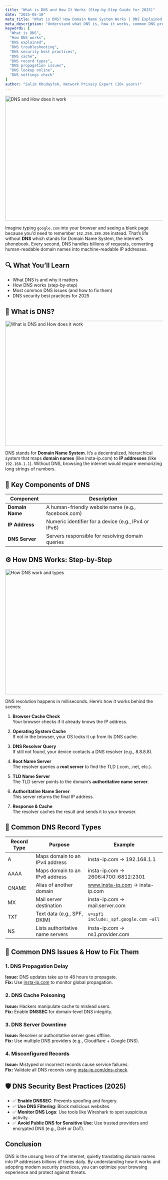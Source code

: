 ```yaml
---
title: "What is DNS and How It Works (Step-by-Step Guide for 2025)"
date: "2025-05-10"
meta_title: "What is DNS? How Domain Name System Works | DNS Explained for 2025"
meta_description: "Understand what DNS is, how it works, common DNS problems, and security best practices in 2025. Learn to resolve issues and use tools like insta-ip.com to manage your DNS settings."
keywords: [
  "What is DNS",
  "How DNS works",
  "DNS explained",
  "DNS troubleshooting",
  "DNS security best practices",
  "DNS cache",
  "DNS record types",
  "DNS propagation issues",
  "DNS lookup online",
  "DNS settings check"
]
author: "Salim Khudayfah, Network Privacy Expert (10+ years)"
---
```


<img src="/DNS.avif" alt="DNS and How does it work" width="700" height="400" />

Imagine typing `google.com` into your browser and seeing a blank page because you'd need to remember `142.250.189.206` instead. That’s life without **DNS** which stands for Domain Name System, the internet’s phonebook. Every second, DNS handles billions of requests, converting human-readable domain names into machine-readable IP addresses.


## 🔍 What You’ll Learn

- What DNS is and why it matters
- How DNS works (step-by-step)
- Most common DNS issues (and how to fix them)
- DNS security best practices for 2025

## 📘 What is DNS?

<img src="/What-is-DNS.avif" alt="What is DNS and How does it work" width="700" height="400" />

DNS stands for **Domain Name System**. It’s a decentralized, hierarchical system that maps **domain names** (like insta-ip.com) to **IP addresses** (like `192.168.1.1`). Without DNS, browsing the internet would require memorizing long strings of numbers.

## 🧱 Key Components of DNS

| Component      | Description                                     |
|----------------|-------------------------------------------------|
| **Domain Name**| A human-friendly website name (e.g., facebook.com) |
| **IP Address** | Numeric identifier for a device (e.g., IPv4 or IPv6) |
| **DNS Server** | Servers responsible for resolving domain queries |


## ⚙️ How DNS Works: Step-by-Step

<img src="/how-dns-work.avif" alt="How DNS work and types" width="700" height="400" />

DNS resolution happens in milliseconds. Here’s how it works behind the scenes:

1. **Browser Cache Check**  
   Your browser checks if it already knows the IP address.

2. **Operating System Cache**  
   If not in the browser, your OS looks it up from its DNS cache.

3. **DNS Resolver Query**  
   If still not found, your device contacts a DNS resolver (e.g., 8.8.8.8).

4. **Root Name Server**  
   The resolver queries a **root server** to find the TLD (.com, .net, etc.).

5. **TLD Name Server**  
   The TLD server points to the domain’s **authoritative name server**.

6. **Authoritative Name Server**  
   This server returns the final IP address.

7. **Response & Cache**  
   The resolver caches the result and sends it to your browser.


## 🧾 Common DNS Record Types

| Record Type | Purpose                                  | Example                                 |
|-------------|-------------------------------------------|-----------------------------------------|
| A           | Maps domain to an IPv4 address            | insta-ip.com → 192.168.1.1              |
| AAAA        | Maps domain to an IPv6 address            | insta-ip.com → 2606:4700::6812:2301     |
| CNAME       | Alias of another domain                   | www.insta-ip.com → insta-ip.com         |
| MX          | Mail server destination                   | insta-ip.com → mail.server.com          |
| TXT         | Text data (e.g., SPF, DKIM)               | `v=spf1 include:_spf.google.com ~all`   |
| NS          | Lists authoritative name servers          | insta-ip.com → ns1.provider.com         |



## 🚨 Common DNS Issues & How to Fix Them

### 1. DNS Propagation Delay
**Issue:** DNS updates take up to 48 hours to propagate.  
**Fix:** Use [insta-ip.com](https://insta-ip.com) to monitor global propagation.

### 2. DNS Cache Poisoning
**Issue:** Hackers manipulate cache to mislead users.  
**Fix:** Enable **DNSSEC** for domain-level DNS integrity.

### 3. DNS Server Downtime
**Issue:** Resolver or authoritative server goes offline.  
**Fix:** Use multiple DNS providers (e.g., Cloudflare + Google DNS).

### 4. Misconfigured Records
**Issue:** Mistyped or incorrect records cause service failures.  
**Fix:** Validate all DNS records using [insta-ip.com/dns-check](https://insta-ip.com/dns-check).


## 🛡️ DNS Security Best Practices (2025)

- ✅ **Enable DNSSEC**: Prevents spoofing and forgery.
- ✅ **Use DNS Filtering**: Block malicious websites.
- ✅ **Monitor DNS Logs**: Use tools like Wireshark to spot suspicious activity.
- ✅ **Avoid Public DNS for Sensitive Use**: Use trusted providers and encrypted DNS (e.g., DoH or DoT).

## Conclusion
DNS is the unsung hero of the internet, quietly translating domain names into IP addresses billions of times daily. By understanding how it works and adopting modern security practices, you can optimize your browsing experience and protect against threats.